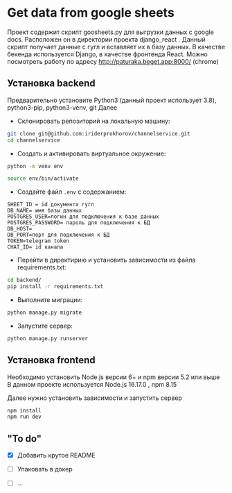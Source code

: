 # Get data from google sheets
Проект содержит скрипт goosheets.py для выгрузки данных с google docs. Расположен он в директории проекта django_react . Данный скрипт получает данные с гугл и вставляет их в базу данных. В качестве бекенда используется Django, в качестве фронтенда React. Можно посмотреть работу по адресу http://paturaka.beget.app:8000/ (chrome)


## Установка backend
Предварительно установите Python3 (данный проект использует 3.8), python3-pip, python3-venv, git
Далее
* Склонировать репозиторий на локальную машину:
```bash
git clone git@github.com:iriderprokhorov/channelservice.git
cd channelservice
```

* Cоздать и активировать виртуальное окружение:

```bash
python -m venv env
```

```bash
source env/bin/activate
```

* Cоздайте файл `.env`  с содержанием:

```
SHEET_ID = id документа гугл
DB_NAME= имя базы данных
POSTGRES_USER=логин для подключения к базе данных
POSTGRES_PASSWORD= пароль для подключения к БД 
DB_HOST=
DB_PORT=порт для подключения к БД
TOKEN=telegram token
CHAT_ID= id канала
```

* Перейти в директирию и установить зависимости из файла requirements.txt:

```bash
cd backend/
pip install -r requirements.txt
```

* Выполните миграции:

```bash
python manage.py migrate
```

* Запустите сервер:
```bash
python manage.py runserver
```

## Установка frontend
Необходимо установить Node.js версии 6+ и npm версии 5.2 или выше
В данном проекте используется Node.js 16.17.0 , npm 8.15

Далее нужно установить зависимости и запустить сервер

```bash
npm install
npm run dev
```


## "To do"
- [x] Добавить крутое README
- [ ] Упаковать в докер
- [ ] ...


